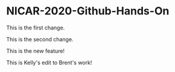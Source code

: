 # NICAR-2020-Github-Hands-On

This is the first change.

This is the second change.

This is the new feature!

This is Kelly's edit to Brent's work!
